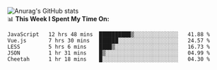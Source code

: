 
![Anurag's GitHub stats](https://github-readme-stats.vercel.app/api?username=supergczh&show_icons=true&theme=radical)
<br />
📊 **This Week I Spent My Time On:**

<!--START_SECTION:waka-->
```text
JavaScript   12 hrs 48 mins  ██████████▒░░░░░░░░░░░░░░   41.88 % 
Vue.js       7 hrs 30 mins   ██████░░░░░░░░░░░░░░░░░░░   24.57 % 
LESS         5 hrs 6 mins    ████▒░░░░░░░░░░░░░░░░░░░░   16.73 % 
JSON         1 hr 31 mins    █▒░░░░░░░░░░░░░░░░░░░░░░░   04.99 % 
Cheetah      1 hr 18 mins    █░░░░░░░░░░░░░░░░░░░░░░░░   04.30 % 
```
<!--END_SECTION:waka-->
